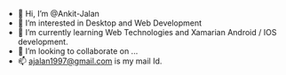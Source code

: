 - 👋 Hi, I’m @Ankit-Jalan
- 👀 I’m interested in Desktop and Web Development
- 🌱 I’m currently learning Web Technologies and Xamarian Android / IOS development.
- 💞️ I’m looking to collaborate on ...
- 📫 ajalan1997@gmail.com is my mail Id.

<!---
Ankit-Jalan/Ankit-Jalan is a ✨ special ✨ repository because its `README.md` (this file) appears on your GitHub profile.
You can click the Preview link to take a look at your changes.
--->
